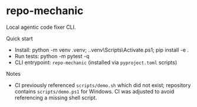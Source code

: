 # repo-mechanic

Local agentic code fixer CLI.

Quick start

- Install: python -m venv .venv; .\.venv\Scripts\Activate.ps1; pip install -e .
- Run tests: python -m pytest -q
- CLI entrypoint: `repo-mechanic` (installed via `pyproject.toml` scripts)

Notes
- CI previously referenced `scripts/demo.sh` which did not exist; repository contains `scripts/demo.ps1` for Windows. CI was adjusted to avoid referencing a missing shell script.
